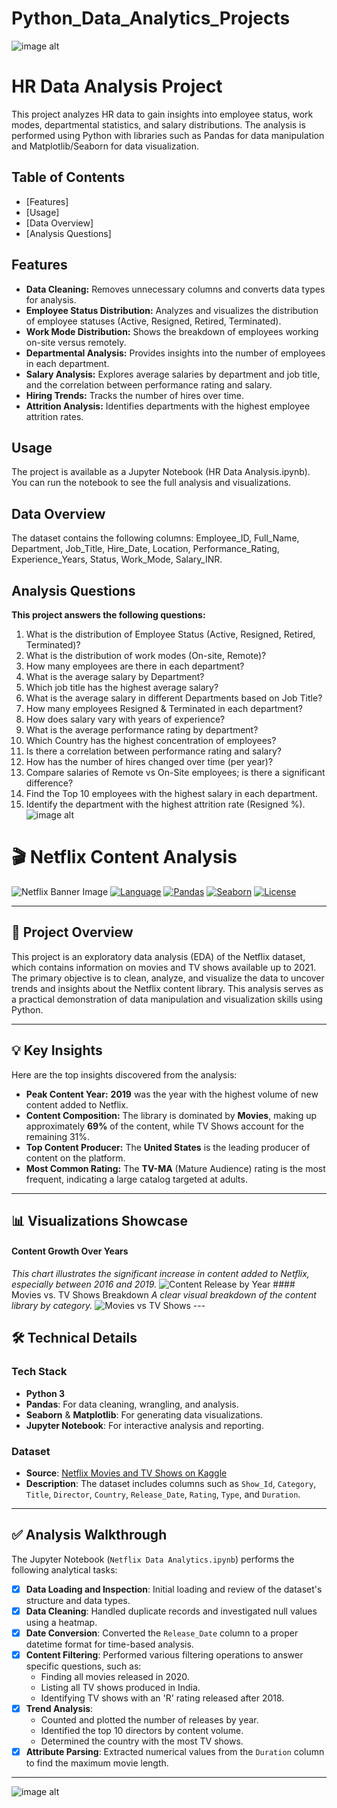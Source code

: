# Python_Data_Analytics_Projects
![image alt](https://github.com/hussain-data/Python_Data_Analytics_Projects/blob/01b9876623dec5f093d6edf9fbba5b065d758ab8/HR-Analytics.webp)
# HR Data Analysis Project
This project analyzes HR data to gain insights into employee status, work modes, departmental statistics, and salary distributions. The analysis is performed using Python with libraries such as Pandas for data manipulation and Matplotlib/Seaborn for data visualization.

## Table of Contents
- [Features]
- [Usage]
- [Data Overview]
- [Analysis Questions]

## Features
- **Data Cleaning:** Removes unnecessary columns and converts data types for analysis.
- **Employee Status Distribution:** Analyzes and visualizes the distribution of employee statuses (Active, Resigned, Retired, Terminated).
- **Work Mode Distribution:** Shows the breakdown of employees working on-site versus remotely.
- **Departmental Analysis:** Provides insights into the number of employees in each department.
- **Salary Analysis:** Explores average salaries by department and job title, and the correlation between performance rating and salary.
- **Hiring Trends:** Tracks the number of hires over time.
- **Attrition Analysis:** Identifies departments with the highest employee attrition rates.
    
 ## Usage
The project is available as a Jupyter Notebook (HR Data Analysis.ipynb). You can run the notebook to see the full analysis and visualizations.
 ## Data Overview
The dataset contains the following columns:
Employee_ID, Full_Name, Department, Job_Title, Hire_Date, Location, 
Performance_Rating, Experience_Years, Status, Work_Mode, Salary_INR.

## Analysis Questions
 **This project answers the following questions:**
1. What is the distribution of Employee Status (Active, Resigned, Retired, Terminated)?
2. What is the distribution of work modes (On-site, Remote)?
3. How many employees are there in each department?
4. What is the average salary by Department?
5. Which job title has the highest average salary?
6. What is the average salary in different Departments based on Job Title?
7. How many employees Resigned & Terminated in each department?
8. How does salary vary with years of experience?
9. What is the average performance rating by department?
10. Which Country has the highest concentration of employees?
11. Is there a correlation between performance rating and salary?
12. How has the number of hires changed over time (per year)?
13. Compare salaries of Remote vs On-Site employees; is there a significant difference?
14. Find the Top 10 employees with the highest salary in each department.
15. Identify the department with the highest attrition rate (Resigned %).
![image alt](https://github.com/hussain-data/Python_Data_Analytics_Projects/blob/f726ef815b1a7cf880586f8d23e15947ed2db4af/netflix.png)

# 🎬 Netflix Content Analysis

![Netflix Banner Image](https://github.com/hussain-data/Python_Data_Analytics_Projects/blob/6d6cfd72bdea8f4dbf71e11c33cdbf602506fb68/hussain-data.png) [![Language](https://img.shields.io/badge/Language-Python_3-blue.svg)](https://www.python.org/)
[![Pandas](https://img.shields.io/badge/Library-Pandas-red.svg)](https://pandas.pydata.org/)
[![Seaborn](https://img.shields.io/badge/Library-Seaborn-purple.svg)](https://seaborn.pydata.org/)
[![License](https://img.shields.io/badge/License-MIT-green.svg)](https://opensource.org/licenses/MIT)

---

## 📌 Project Overview

This project is an exploratory data analysis (EDA) of the Netflix dataset, which contains information on movies and TV shows available up to 2021. The primary objective is to clean, analyze, and visualize the data to uncover trends and insights about the Netflix content library. This analysis serves as a practical demonstration of data manipulation and visualization skills using Python.

---

## 💡 Key Insights
Here are the top insights discovered from the analysis:

-   **Peak Content Year:** **2019** was the year with the highest volume of new content added to Netflix.
-   **Content Composition:** The library is dominated by **Movies**, making up approximately **69%** of the content, while TV Shows account for the remaining 31%.
-   **Top Content Producer:** The **United States** is the leading producer of content on the platform.
-   **Most Common Rating:** The **TV-MA** (Mature Audience) rating is the most frequent, indicating a large catalog targeted at adults.

---
## 📊 Visualizations Showcase

#### Content Growth Over Years
*This chart illustrates the significant increase in content added to Netflix, especially between 2016 and 2019.*
![Content Release by Year](path/to/your/year_chart.png) #### Movies vs. TV Shows Breakdown
*A clear visual breakdown of the content library by category.*
![Movies vs TV Shows](path/to/your/category_chart.png) ---

## 🛠️ Technical Details

### Tech Stack
-   **Python 3**
-   **Pandas**: For data cleaning, wrangling, and analysis.
-   **Seaborn** & **Matplotlib**: For generating data visualizations.
-   **Jupyter Notebook**: For interactive analysis and reporting.

### Dataset
-   **Source**: [Netflix Movies and TV Shows on Kaggle](https://www.kaggle.com/datasets/shivamb/netflix-shows)
-   **Description**: The dataset includes columns such as `Show_Id`, `Category`, `Title`, `Director`, `Country`, `Release_Date`, `Rating`, `Type`, and `Duration`.

---
## ✅ Analysis Walkthrough

The Jupyter Notebook (`Netflix Data Analytics.ipynb`) performs the following analytical tasks:

-   [x] **Data Loading and Inspection**: Initial loading and review of the dataset's structure and data types.
-   [x] **Data Cleaning**: Handled duplicate records and investigated null values using a heatmap.
-   [x] **Date Conversion**: Converted the `Release_Date` column to a proper datetime format for time-based analysis.
-   [x] **Content Filtering**: Performed various filtering operations to answer specific questions, such as:
    -   Finding all movies released in 2020.
    -   Listing all TV shows produced in India.
    -   Identifying TV shows with an 'R' rating released after 2018.
-   [x] **Trend Analysis**:
    -   Counted and plotted the number of releases by year.
    -   Identified the top 10 directors by content volume.
    -   Determined the country with the most TV shows.
-   [x] **Attribute Parsing**: Extracted numerical values from the `Duration` column to find the maximum movie length.

---
![image alt](https://github.com/hussain-data/Python_Data_Analytics_Projects/blob/1fb042d6fbe9bc56866f8e472ca01d3fb240f9fa/weather_image.png)
